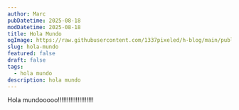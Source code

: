 ```yaml
---
author: Marc
pubDatetime: 2025-08-18
modDatetime: 2025-08-18
title: Hola Mundo
ogImage: https://raw.githubusercontent.com/1337pixeled/h-blog/main/public/assets/garrinet.webp
slug: hola-mundo
featured: false
draft: false
tags:
  - hola mundo
description: hola mundo
---
```

Hola mundooooo!!!!!!!!!!!!!!!!!!!!
